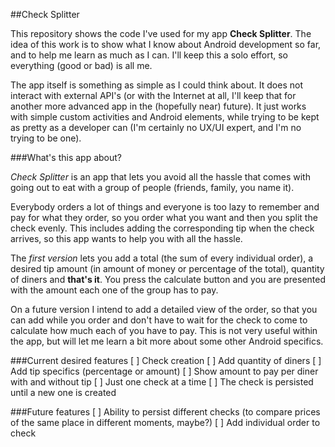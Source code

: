 ##Check Splitter

This repository shows the code I've used for my app **Check Splitter**. The idea of this work is to show what I know about Android development so far, and to help me learn as much as I can. I'll keep this a solo effort, so everything (good or bad) is all me.

The app itself is something as simple as I could think about. It does not interact with external API's (or with the Internet at all, I'll keep that for another more advanced app in the (hopefully near) future). It just works with simple custom activities and Android elements, while trying to be kept as pretty as a developer can (I'm certainly no UX/UI expert, and I'm no trying to be one).

###What's this app about?

*Check Splitter* is an app that lets you avoid all the hassle that comes with going out to eat with a group of people (friends, family, you name it).

Everybody orders a lot of things and everyone is too lazy to remember and pay for what they order, so you order what you want and then you split the check evenly. This includes adding the corresponding tip when the check arrives, so this app wants to help you with all the hassle.

The *first version* lets you add a total (the sum of every individual order), a desired tip amount (in amount of money or percentage of the total), quantity of diners and **that's it**. You press the calculate button and you are presented with the amount each one of the group has to pay.

On a future version I intend to add a detailed view of the order, so that you can add while you order and don't have to wait for the check to come to calculate how much each of you have to pay. This is not very useful within the app, but will let me learn a bit more about some other Android specifics.

###Current desired features
[ ] Check creation
[ ] Add quantity of diners
[ ] Add tip specifics (percentage or amount)
[ ] Show amount to pay per diner with and without tip
[ ] Just one check at a time
[ ] The check is persisted until a new one is created


###Future features
[ ] Ability to persist different checks (to compare prices of the same place in different moments, maybe?)
[ ] Add individual order to check
